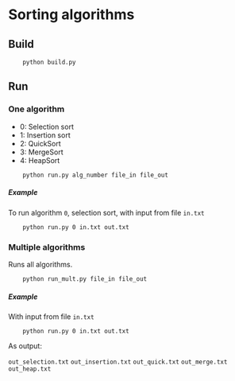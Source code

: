 # Sorting algorithms

## Build

```
    python build.py
```

## Run

### One algorithm

- 0: Selection sort
- 1: Insertion sort
- 2: QuickSort
- 3: MergeSort
- 4: HeapSort

```
    python run.py alg_number file_in file_out
```

##### Example
To run algorithm `0`, selection sort, with input from file `in.txt`

```
    python run.py 0 in.txt out.txt
```

### Multiple algorithms
Runs all algorithms.

```
    python run_mult.py file_in file_out
```

##### Example
With input from file `in.txt`

```
    python run.py 0 in.txt out.txt
```

As output:

`out_selection.txt`
`out_insertion.txt`
`out_quick.txt`
`out_merge.txt`
`out_heap.txt`
